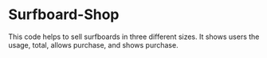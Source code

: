 # Surfboard-Shop
This code helps to sell surfboards in three different sizes. It shows users the usage, total, allows purchase, and shows purchase.
